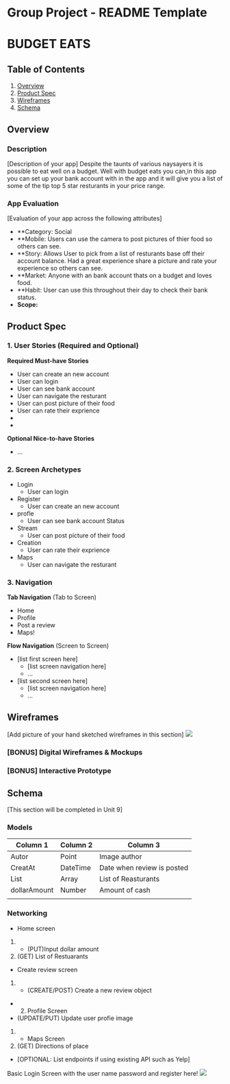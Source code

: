 Group Project - README Template
===

# BUDGET EATS

## Table of Contents
1. [Overview](#Overview)
1. [Product Spec](#Product-Spec)
1. [Wireframes](#Wireframes)
2. [Schema](#Schema)

## Overview
### Description
[Description of your app]
Despite the taunts of various naysayers it is possible to eat well on a budget. Well with budget eats you can,in this app you can set up your bank account with in the app and it will give you a list of some of the tip top 5 star resturants in your price range.
### App Evaluation
[Evaluation of your app across the following attributes]
- **Category: Social 
- **Mobile: Users can use the camera to post pictures of thier food so others can see.
- **Story: Allows User to pick from a list of resturants base off their account balance. Had a great experience share a picture and rate your experience so others can see.
- **Market: Anyone with an bank account thats on a budget and loves food. 
- **Habit: User can use this throughout their day to check their bank status. 
- **Scope:**

## Product Spec

### 1. User Stories (Required and Optional)

**Required Must-have Stories**

* User can create an new account
* User can login
* User can see bank account
* User can navigate the resturant
* User can post picture of their food
* User can rate their exprience
* 
* 

**Optional Nice-to-have Stories**

* ...

### 2. Screen Archetypes

* Login
   * User can login
* Register
   *  User can create an new account
* profle
   * User can see bank account Status 
* Stream
    * User can post picture of their food
* Creation
   * User can rate their exprience
* Maps
   * User can navigate the resturant

### 3. Navigation

**Tab Navigation** (Tab to Screen)

* Home
* Profile
* Post a review
* Maps!


**Flow Navigation** (Screen to Screen)

* [list first screen here]
   * [list screen navigation here]
   * ...
* [list second screen here]
   * [list screen navigation here]
   * ...

## Wireframes
[Add picture of your hand sketched wireframes in this section]
![](https://i.imgur.com/zuwN7pz.jpg)

### [BONUS] Digital Wireframes & Mockups

### [BONUS] Interactive Prototype
## Schema 
[This section will be completed in Unit 9]
### Models


| Column 1 | Column 2 | Column 3 |
| -------- | -------- | -------- |
| Autor    | Point   | Image author|
| CreatAt  | DateTime | Date when review is posted     |
|List      | Array    |List of Reasturants    |
| dollarAmount|Number    |Amount of cash|
|          |          |              |


### Networking
- Home screen
1. - (PUT)Input dollar amount
2. (GET) List of Restuarants
* Create review screen
1. * (CREATE/POST) Create a new review object
* 2. Profile Screen
* (UPDATE/PUT) Update user profie image
1. * Maps Screen
2. (GET) Directions of place
- [OPTIONAL: List endpoints if using existing API such as Yelp]

Basic Login Screen with the user name password and register here!
![](https://i.imgur.com/KbVOVg7.png)
